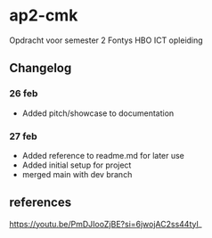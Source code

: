 # ap2-cmk
Opdracht voor semester 2 Fontys HBO ICT opleiding

## Changelog
### 26 feb
- Added pitch/showcase to documentation

### 27 feb
- Added reference to readme.md for later use
- Added initial setup for project
- merged main with dev branch

## references

https://youtu.be/PmDJIooZjBE?si=6jwojAC2ss44tyl_

